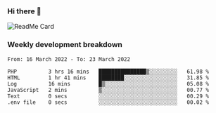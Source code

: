 ### Hi there 👋

<!--
**itzcy/itzcy** is a ✨ _special_ ✨ repository because its `README.md` (this file) appears on your GitHub profile.

Here are some ideas to get you started:

- 🔭 I’m currently working on ...
- 🌱 I’m currently learning ...
- 👯 I’m looking to collaborate on ...
- 🤔 I’m looking for help with ...
- 💬 Ask me about ...
- 📫 How to reach me: ...
- 😄 Pronouns: ...
- ⚡ Fun fact: ...
-->
![ReadMe Card](https://github-readme-stats.vercel.app/api?username=itzcy&show_icons=true&title_color=2d3198&icon_color=797cb8&text_color=24292e&bg_color=f6f8fa)

### Weekly development breakdown
<!--START_SECTION:waka-->

```text
From: 16 March 2022 - To: 23 March 2022

PHP          3 hrs 16 mins   ███████████████▒░░░░░░░░░   61.98 %
HTML         1 hr 41 mins    ████████░░░░░░░░░░░░░░░░░   31.85 %
Log          16 mins         █▒░░░░░░░░░░░░░░░░░░░░░░░   05.08 %
JavaScript   2 mins          ▒░░░░░░░░░░░░░░░░░░░░░░░░   00.77 %
Text         0 secs          ░░░░░░░░░░░░░░░░░░░░░░░░░   00.29 %
.env file    0 secs          ░░░░░░░░░░░░░░░░░░░░░░░░░   00.02 %
```

<!--END_SECTION:waka-->
